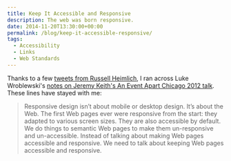 ```yaml
---
title: Keep It Accessible and Responsive
description: The web was born responsive.
date: 2014-11-20T13:30:00+00:00
permalink: /blog/keep-it-accessible-responsive/
tags:
  - Accessibility
  - Links
  - Web Standards
---
```

Thanks to a few [tweets from Russell Heimlich](https://twitter.com/kingkool68/status/534386847888474113), I ran across Luke Wroblewski's [notes on Jeremy Keith's An Event Apart Chicago 2012 talk](http://www.lukew.com/ff/entry.asp?1616). These lines have stayed with me:

> Responsive design isn’t about mobile or desktop design. It’s about the Web. The first Web pages ever were responsive from the start: they adapted to various screen sizes. They are also accessible by default. We do things to semantic Web pages to make them un-responsive and un-accessible. Instead of talking about making Web pages accessible and responsive. We need to talk about keeping Web pages accessible and responsive.